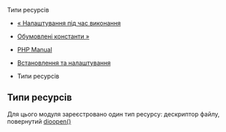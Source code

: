 Типи ресурсів

-   [« Налаштування під час виконання](dio.configuration.md)
    
-   [Обумовлені константи »](dio.constants.md)
    
-   [PHP Manual](index.md)
    
-   [Встановлення та налаштування](dio.setup.md)
    
-   Типи ресурсів
    

## Типи ресурсів

Для цього модуля зареєстровано один тип ресурсу: дескриптор файлу, повернутий [dioopen()](function.dio-open.html)